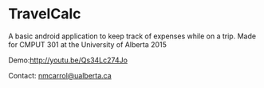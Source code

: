 # TravelCalc

A basic android application to keep track of expenses while on a trip.
Made for CMPUT 301 at the University of Alberta 2015

Demo:http://youtu.be/Qs34Lc274Jo

Contact: nmcarrol@ualberta.ca


